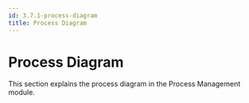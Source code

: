 ```yaml
---
id: 3.7.1-process-diagram
title: Process Diagram
---
```


# Process Diagram

This section explains the process diagram in the Process Management module.

<!-- Add more content here -->